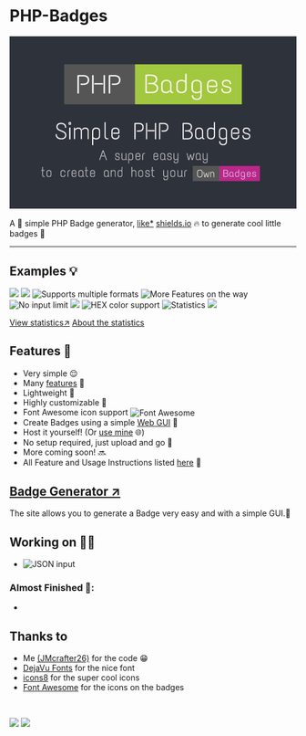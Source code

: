 # PHP-Badges
<img alt="Banner" src=".github/banner.jpg">

A 🔧 simple PHP Badge generator, [like*](https://github.com/JMcrafter26/php-badges/blob/main/.github/optical-difference.PNG?raw=true) <a href="https://shields.io" target="_blank">shields.io</a> 🔥 to generate cool little badges 🌟

<hr>

## Examples 💡
<div style="display: inline-block;">
<img src="https://api.jm26.net/badge/?g&label=PHP&message=Badges&format=png&resizeoutput=false" height="20px">
<img src="https://api.jm26.net/badge/?g&label=Own&message=Badges&color=C60B8A&format=png&resizeoutput=false" height="20px">
<img src="https://api.jm26.net/badge/?format=jpg&label=Supports&message=multiple%20formats&color=orange&resizeoutput=false" height="20px" alt="Supports multiple formats">
<img src="https://api.jm26.net/badge/?label=More%20cool%20features&message=on%20their%20way!&color=violet&resizeoutput=false" height="20px" alt="More Features on the way">
<img src="https://api.jm26.net/badge/?label=No%20input&message=LIMIT!LIMIT!LIMIT!LIMIT!LIMIT!LIMIT!LIMIT!LIMIT!&color=brightgreen&resizeoutput=false&scale=35" height="20px" alt="No input limit">
<img src="https://api.jm26.net/badge/beta?url=https://shields.io/github/stars/jmcrafter26/php-badges.json&color=FFDB2D&label=Stars" height="20px">
<img src="https://api.jm26.net/badge/?label=HEX%20color&message=support&color=0596a3&resizeoutput=false" height="20px" alt="HEX color support">
<img src="https://api.jm26.net/badge/statistics?resizeoutput=false" height="20px" alt="Statistics">
<img src="https://api.jm26.net/badge/beta?g&icon=f09b&format=png&scale=20&resizeoutput=false" height="20px" alt=" ">

</div>

<a href="https://api.jm26.net/badge/statistics?accuratecount=true&resizeoutput=false" target="_blank">View statistics↗</a> [About the statistics ](https://github.com/JMcrafter26/php-badges/blob/main/About%20the%20statistics.md)

## Features 🌟

- Very simple 😌
- Many [features](https://github.com/JMcrafter26/php-badges/wiki/Features-and-Usage) 🤯
- Lightweight 💪
- Highly customizable 🎨
- Font Awesome icon support <img height="20" src="https://raw.githubusercontent.com/FortAwesome/Font-Awesome/master/svgs/brands/font-awesome.svg?sanitize=true" alt="Font Awesome" style="vertical-align: middle;">
- Create Badges using a simple [Web GUI](https://test.jm26.net/Badge-generator) 📌
- Host it yourself! (Or [use mine](https://github.com/JMcrafter26/php-badges/wiki/Get-started-(without-server)) 🌐)
- No setup required, just upload and go 🚀
- More coming soon! 🔜
- All Feature and Usage Instructions listed [here](https://github.com/JMcrafter26/php-badges/wiki/Features-and-Usage) 📑


## [Badge Generator ↗](https://jmcrafter26.github.io/php-badges/generate)
The site allows you to generate a Badge very easy and with a simple GUI.🧩

## Working on 👨‍💻

- <img src="https://api.jm26.net/badge/?label=JSON&message=input&color=yellow&resizeoutput=false" height="20px" alt="JSON input">


### Almost Finished 🙌:

- 

## Thanks to
- Me [(JMcrafter26)](https://test.jm26.net/list) for the code 😁
- [DejaVu Fonts](https://dejavu-fonts.github.io/) for the nice font
- [icons8](https://icons8.com) for the super cool icons
- [Font Awesome](https://fontawesome.com) for the icons on the badges

<br/>

<img src="https://test.jm26.net/api/php-badges-views" height="20px" style="display: inline-block;"> <img src="https://api.jm26.net/badge/beta?url=https://raw.githubusercontent.com/JMcrafter26/status/master/api/badge-api/uptime.json&label=Badge%20API%20Uptime" height="20px" style="display: inline-block;">
